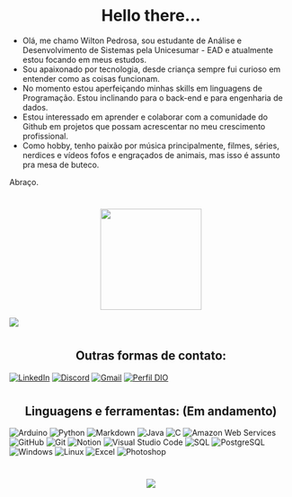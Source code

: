 <h1 align="center"> Hello there... </h1>

-  Olá, me chamo Wilton Pedrosa, sou estudante de Análise e Desenvolvimento de Sistemas pela Unicesumar - EAD e atualmente estou focando em meus estudos.
-  Sou apaixonado por tecnologia, desde criança sempre fui curioso em entender como as coisas funcionam.
-  No momento estou aperfeiçando minhas skills em linguagens de Programação. Estou inclinando para o back-end e para engenharia de dados.
-  Estou interessado em aprender e colaborar com a comunidade do Github em projetos que possam acrescentar no meu crescimento profissional.
-  Como hobby, tenho paixão por música principalmente, filmes, séries, nerdices e vídeos fofos e engraçados de animais, mas isso é assunto pra mesa de buteco.

Abraço.

<h1 align="center"></h1>

<div align="center">
 <img height="180em" src="https://streak-stats.demolab.com/?user=wiltonshark&theme=shadow-blue&background=035&border=555&dates=FFF"/>
</div>

[![](https://github-readme-activity-graph.vercel.app/graph?username=wiltonshark&bg_color=0d1117&color=6695b2&line=ffffff&point=ff0000&area=true&hide_border=true)](https://github.com/ashutosh00710/github-readme-activity-graph)

<h1 align="center"></h1>
<h2 align="center"> Outras formas de contato:  </h2>


[![LinkedIn](https://img.shields.io/badge/LinkedIn-000?style=for-the-badge&logo=linkedin&logoColor=0E76A8)](https://www.linkedin.com/in/wilton-pedrosa/) 
[![Discord](https://img.shields.io/badge/Discord-000?style=for-the-badge&logo=discord)](https://www.discord.com/in/wiltonshark/) 
[![Gmail](https://img.shields.io/badge/Gmail-000?style=for-the-badge&logo=gmail)](mailto:wiltonshark@gmail.com)
[![Perfil DIO](https://img.shields.io/badge/PERFIL%20DIO-000?style=for-the-badge&logo=diome)](https://web.dio.me/users/wiltonshark)

<h1 align="center"></h1>
<h2 align="center"> Linguagens e ferramentas: (Em andamento)  </h2>


![Arduino](https://img.shields.io/badge/Arduino-035?style=for-the-badge&logo=Arduino&logoColor=white)
![Python](https://img.shields.io/badge/Python-000?style=for-the-badge&logo=python)
![Markdown](https://img.shields.io/badge/Markdown-035?style=for-the-badge&logo=markdown)
![Java](https://img.shields.io/badge/Java-000?style=for-the-badge&logo=openjdk&logoColor=red)
![C](https://img.shields.io/badge/C-035?style=for-the-badge&logo=c)
![Amazon Web Services](https://img.shields.io/badge/Amazon_AWS-000?style=for-the-badge&logo=amazon-aws&logoColor=orange)
![GitHub](https://img.shields.io/badge/GitHub-035?style=for-the-badge&logo=github&logoColor=white)
![Git](https://img.shields.io/badge/Git-000?style=for-the-badge&logo=git&logoColor=FF5733)
![Notion](https://img.shields.io/badge/Notion-035?style=for-the-badge&logo=notion&logoColor=white)
![Visual Studio Code](https://img.shields.io/badge/-Visual%20Studio%20Code-000?style=for-the-badge&logo=visual-studio-code&logoColor=007ACC)
![SQL](https://img.shields.io/badge/MySQL-035?style=for-the-badge&logo=mysql&logoColor=white)
![PostgreSQL](https://img.shields.io/badge/PostgreSQL-000?style=for-the-badge&logo=postgresql)
![Windows](https://img.shields.io/badge/Windows-035?style=for-the-badge&logo=Windows)
![Linux](https://img.shields.io/badge/linux-000?style=for-the-badge&logo=Linux)
![Excel](https://img.shields.io/badge/-Excel-035?style=for-the-badge&logo=microsoftexcel)
![Photoshop](https://img.shields.io/badge/Photoshop-000?style=for-the-badge&logo=adobephotoshop)




<h1 align="center"></h1>

<div align="center"><img src="https://www.alura.com.br/artigos/assets/como-criar-um-readme-para-seu-perfil-github/imagem15.gif"/></div>

